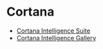 # Cortana

- [Cortana Intelligence Suite](https://www.microsoft.com/en-us/server-cloud/cortana-intelligence-suite/)
- [Cortana Intelligence Gallery](http://gallery.cortanaintelligence.com/?r=legacy)
